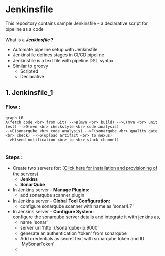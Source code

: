 # Jenkinsfile
This repository contains sample Jenkinsfile - a declarative script for pipeline as a code <br> <br>
What is a ***Jenkinsfile ?***
- Automate pipeline setup with Jenkinsfile
- Jenkinsfile defines stages in CI/CD pipeline
- Jenkinsfile is a text file with pipeline DSL syntax
- Similar to groovy
  - Scripted
  - Declarative

## 1. Jenkinsfile_1
### Flow :
```mermaid
graph LR
A(fetch code <br> from Git) -->B(mvn <br> build) -->C(mvn <br> unit test) -->D(mvn <br> checkstyle <br> code analysis)
-->E(sonarqube <br> code analysis) -->F(sonarqube <br> quality gate <br> check) -->G(upload artifact <br> to nexus)
-->H(send notification <br> to <br> slack channel)
   
```
### Steps :
- Create two servers for: ([Click here for installation and provisioning of the servers](https://github.com/yogeshgunasekaran/Automated-Provisioning-Project-2))
    - **Jenkins**
    - **SonarQube**
- In Jenkins server - **Manage Plugins:**
  - add sonarqube scanner plugin
- In Jenkins server - **Global Tool Configuration:**
  - configure sonarqube scanner with name as 'sonar4.7'
- In Jenkins server - **Configure System:** <br>
  configure the sonarqube server details and integrate it with jenkins as,
    - name 'sonar'
    - server url 'http ://sonarqube-ip:9000'
    - generate an authentication 'token' from sonarqube
    - Add credentials as secret text with sonarqube token and ID 'MySonarToken'
    - 
